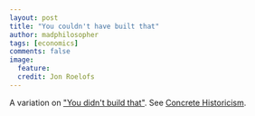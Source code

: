 ```yaml
---
layout: post
title: "You couldn't have built that"
author: madphilosopher
tags: [economics]
comments: false
image:
  feature:
  credit: Jon Roelofs
---
```


A variation on ["You didn't build that"](/you-didnt-build-that). See [Concrete Historicism](/concrete-historicism).
